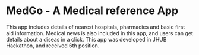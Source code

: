 # MedGo - A Medical reference App
This app includes details of nearest hospitals, pharmacies and basic first aid information. Medical news is also included in this app, and users can get details about a diseas in a click.
This app was developed in JHUB Hackathon, and received 6th position.
